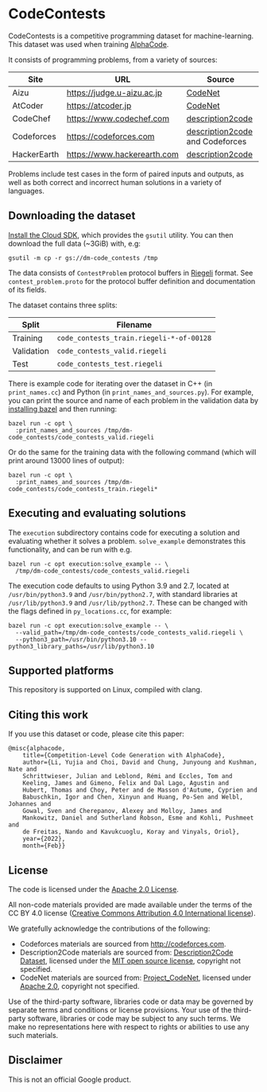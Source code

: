 # CodeContests

CodeContests is a competitive programming dataset for machine-learning. This
dataset was used when training
[AlphaCode](https://deepmind.com/blog/article/Competitive-programming-with-AlphaCode).

It consists of programming problems, from a variety of sources:

Site        | URL                         | Source
----------- | --------------------------- | ------
Aizu        | https://judge.u-aizu.ac.jp  | [CodeNet](https://github.com/IBM/Project_CodeNet)
AtCoder     | https://atcoder.jp          | [CodeNet](https://github.com/IBM/Project_CodeNet)
CodeChef    | https://www.codechef.com    | [description2code](https://github.com/ethancaballero/description2code)
Codeforces  | https://codeforces.com      | [description2code](https://github.com/ethancaballero/description2code) and Codeforces
HackerEarth | https://www.hackerearth.com | [description2code](https://github.com/ethancaballero/description2code)

Problems include test cases in the form of paired inputs and outputs, as well as
both correct and incorrect human solutions in a variety of languages.

## Downloading the dataset

[Install the Cloud SDK](https://cloud.google.com/sdk/docs/quickstart), which
provides the `gsutil` utility. You can then download the full data (~3GiB) with,
e.g:

```
gsutil -m cp -r gs://dm-code_contests /tmp
```

The data consists of `ContestProblem` protocol buffers in
[Riegeli](https://github.com/google/riegeli) format. See `contest_problem.proto`
for the protocol buffer definition and documentation of its fields.

The dataset contains three splits:

Split      | Filename
---------- | ----------------------------------------
Training   | `code_contests_train.riegeli-*-of-00128`
Validation | `code_contests_valid.riegeli`
Test       | `code_contests_test.riegeli`

There is example code for iterating over the dataset in C++ (in
`print_names.cc`) and Python (in `print_names_and_sources.py`). For example, you
can print the source and name of each problem in the validation data by
[installing bazel](https://docs.bazel.build/versions/main/install.html) and then
running:

```
bazel run -c opt \
  :print_names_and_sources /tmp/dm-code_contests/code_contests_valid.riegeli
```

Or do the same for the training data with the following command (which will
print around 13000 lines of output):

```
bazel run -c opt \
  :print_names_and_sources /tmp/dm-code_contests/code_contests_train.riegeli*
```

## Executing and evaluating solutions

The `execution` subdirectory contains code for executing a solution and
evaluating whether it solves a problem. `solve_example` demonstrates this
functionality, and can be run with e.g.

```
bazel run -c opt execution:solve_example -- \
  /tmp/dm-code_contests/code_contests_valid.riegeli
```

The execution code defaults to using Python 3.9 and 2.7, located at
`/usr/bin/python3.9` and `/usr/bin/python2.7`, with standard libraries at
`/usr/lib/python3.9` and `/usr/lib/python2.7`. These can be changed with the
flags defined in `py_locations.cc`, for example:

```
bazel run -c opt execution:solve_example -- \
  --valid_path=/tmp/dm-code_contests/code_contests_valid.riegeli \
  --python3_path=/usr/bin/python3.10 --python3_library_paths=/usr/lib/python3.10
```

## Supported platforms

This repository is supported on Linux, compiled with clang.

## Citing this work

If you use this dataset or code, please cite this paper:

```
@misc{alphacode,
    title={Competition-Level Code Generation with AlphaCode},
    author={Li, Yujia and Choi, David and Chung, Junyoung and Kushman, Nate and
    Schrittwieser, Julian and Leblond, Rémi and Eccles, Tom and
    Keeling, James and Gimeno, Felix and Dal Lago, Agustin and
    Hubert, Thomas and Choy, Peter and de Masson d'Autume, Cyprien and
    Babuschkin, Igor and Chen, Xinyun and Huang, Po-Sen and Welbl, Johannes and
    Gowal, Sven and Cherepanov, Alexey and Molloy, James and
    Mankowitz, Daniel and Sutherland Robson, Esme and Kohli, Pushmeet and
    de Freitas, Nando and Kavukcuoglu, Koray and Vinyals, Oriol},
    year={2022},
    month={Feb}}
```

## License

The code is licensed under the
[Apache 2.0 License](https://www.apache.org/licenses/LICENSE-2.0).

All non-code materials provided are made available under the terms of the CC BY
4.0 license
([Creative Commons Attribution 4.0 International license](https://creativecommons.org/licenses/by/4.0/legalcode)).

We gratefully acknowledge the contributions of the following:

*   Codeforces materials are sourced from http://codeforces.com.
*   Description2Code materials are sourced from:
    [Description2Code Dataset](https://github.com/ethancaballero/description2code),
    licensed under the
    [MIT open source license](https://opensource.org/licenses/MIT), copyright
    not specified.
*   CodeNet materials are sourced from:
    [Project_CodeNet](https://github.com/IBM/Project_CodeNet), licensed under
    [Apache 2.0](https://www.apache.org/licenses/LICENSE-2.0), copyright not
    specified.

Use of the third-party software, libraries code or data may be governed by
separate terms and conditions or license provisions. Your use of the third-party
software, libraries or code may be subject to any such terms. We make no
representations here with respect to rights or abilities to use any such
materials.

## Disclaimer

This is not an official Google product.
